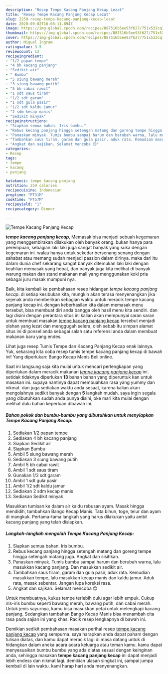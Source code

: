 ```yaml
---
description: "Resep Tempe Kacang Panjang Kecap Lezat"
title: "Resep Tempe Kacang Panjang Kecap Lezat"
slug: 2250-resep-tempe-kacang-panjang-kecap-lezat
date: 2020-09-02T16:08:11.894Z
image: https://img-global.cpcdn.com/recipes/887516b5ee93f627/751x532cq70/tempe-kacang-panjang-kecap-foto-resep-utama.jpg
thumbnail: https://img-global.cpcdn.com/recipes/887516b5ee93f627/751x532cq70/tempe-kacang-panjang-kecap-foto-resep-utama.jpg
cover: https://img-global.cpcdn.com/recipes/887516b5ee93f627/751x532cq70/tempe-kacang-panjang-kecap-foto-resep-utama.jpg
author: Miguel Ingram
ratingvalue: 3.5
reviewcount: 13
recipeingredient:
- "1/2 papan tempe"
- "4 bh kacang panjang"
- "Sedikit air"
- " Bumbu"
- "5 siung bawang merah"
- "3 siung bawang putih"
- "5 bh cabai rawit"
- "1 sdt saus tiram"
- "1/2 sdt garam"
- "1 sdt gula pasir"
- "1/2 sdt kaldu jamur"
- "2 sdm kecap manis"
- "Sedikit minyak"
recipeinstructions:
- "Siapkan semua bahan. Iris bumbu."
- "Rebus kecang panjang hingga setengah matang dan goreng tempe hingga setengah matang juga. Angkat dan sisihkan."
- "Panaskan minyak. Tumis bumbu sampai harum dan berubah warna, lalu masukkan kacang panjang. Dan masukkan sedikit air."
- "Tambahkan saus tiram, garam dan gula pasir, aduk rata. Kemudian masukkan tempe, lalu masukkan kecap manis dan kaldu jamur. Aduk rata, masak sebentar. Jangan lupa koreksi rasa."
- "Angkat dan sajikan. Selamat mencoba 😊"
categories:
- Resep
tags:
- tempe
- kacang
- panjang

katakunci: tempe kacang panjang 
nutrition: 259 calories
recipecuisine: Indonesian
preptime: "PT31M"
cooktime: "PT57M"
recipeyield: "1"
recipecategory: Dinner

---
```



![Tempe Kacang Panjang Kecap](https://img-global.cpcdn.com/recipes/887516b5ee93f627/751x532cq70/tempe-kacang-panjang-kecap-foto-resep-utama.jpg)

<b><i>tempe kacang panjang kecap</i></b>, Memasak bisa menjadi sebuah kegemaran yang menggembirakan dilakukan oleh banyak orang. bukan hanya para perempuan, sebagian laki laki juga sangat banyak yang suka dengan kegemaran ini. walau hanya untuk sekedar bersenang senang dengan sahabat atau memang sudah menjadi passion dalam dirinya. maka dari itu dalam dunia chef sekarang sangat banyak ditemukan laki laki dengan keahlian memasak yang hebat, dan banyak juga kita melihat di banyak warung makan dan stand makanan mall yang menggunakan koki pria sebagai juru masak mumpuni nya.

Baik, kita kembali ke pembahasan resep hidangan <i>tempe kacang panjang kecap</i>. di setiap kesibukan kita, mungkin akan terasa menyenangkan jika sejenak anda memberikan sebagian waktu untuk meracik tempe kacang panjang kecap ini. dengan keberhasilan kita dalam memasak menu tersebut, bisa membuat diri anda bangga oleh hasil menu kita sendiri. dan lagi disini dengan perantara situs ini kalian akan mempunyai saran saran untuk membuat masakan <u>tempe kacang panjang kecap</u> tersebut menjadi olahan yang lezat dan menggugah selera, oleh sebab itu simpan alamat situs ini di ponsel anda sebagai salah satu referensi anda dalam membuat makanan baru yang endes.

Lihat juga resep Tumis Tempe dan Kacang Panjang Kecap enak lainnya. Yuk, sekarang kita coba resep tumis tempe kacang panjang kecap di bawah ini! Yang diperlukan: Bango Kecap Manis Beli online.


Saat ini langsung saja kita mulai untuk mencari perlengkapan yang diperlukan dalam meracik makanan <u><i>tempe kacang panjang kecap</i></u> ini. setidak tidaknya diperlukan <b>13</b> bahan bahan yang diperuntuk kan untuk masakan ini. supaya nantinya dapat membuahkan rasa yang yummy dan nikmat. dan juga sediakan waktu anda sesaat, karena kalian akan mengolahnya sedikit banyak dengan <b>5</b> langkah mudah. saya ingin segala yang dibutuhkan sudah anda punya disini, oke mari kita mulai dengan melihat dulu bahan keperluan dibawah ini.

<!--inarticleads1-->

##### Bahan pokok dan bumbu-bumbu yang dibutuhkan untuk menyiapkan Tempe Kacang Panjang Kecap:

1. Sediakan 1/2 papan tempe
1. Sediakan 4 bh kacang panjang
1. Siapkan Sedikit air
1. Siapkan  Bumbu
1. Ambil 5 siung bawang merah
1. Sediakan 3 siung bawang putih
1. Ambil 5 bh cabai rawit
1. Ambil 1 sdt saus tiram
1. Gunakan 1/2 sdt garam
1. Ambil 1 sdt gula pasir
1. Ambil 1/2 sdt kaldu jamur
1. Sediakan 2 sdm kecap manis
1. Sediakan Sedikit minyak


Masukkan tumisan ke dalam air kaldu rebusan ayam. Masak hingga mendidih, tambahkan Bango Kecap Manis. Tata bihun, toge, telur dan ayam di mangkuk. Pertama-tama langkah yang harus dilakukan yaitu ambil kacang panjang yang telah disiapkan. 

<!--inarticleads2-->

##### Langkah-langkah mengolah Tempe Kacang Panjang Kecap:

1. Siapkan semua bahan. Iris bumbu.
1. Rebus kecang panjang hingga setengah matang dan goreng tempe hingga setengah matang juga. Angkat dan sisihkan.
1. Panaskan minyak. Tumis bumbu sampai harum dan berubah warna, lalu masukkan kacang panjang. Dan masukkan sedikit air.
1. Tambahkan saus tiram, garam dan gula pasir, aduk rata. Kemudian masukkan tempe, lalu masukkan kecap manis dan kaldu jamur. Aduk rata, masak sebentar. Jangan lupa koreksi rasa.
1. Angkat dan sajikan. Selamat mencoba 😊


Untuk membuatnya, kukus tempe terlebih dulu agar lebih empuk. Cukup iris-iris bumbu seperti bawang merah, bawang putih, dan cabai merah. Untuk jenis sayurnya, kamu bisa masukkan petai untuk melengkapi kacang panjang. Sedangkan tambahan Bango Kecap Manis bisa menambah cita rasa pada sajian ini yang khas. Racik resep lengkapnya di bawah ini. 

Demikian sedikit pembahasan masakan perihal resep <u>tempe kacang panjang kecap</u> yang sempurna. saya harapkan anda dapat paham dengan tulisan diatas, dan kamu dapat meracik lagi di masa datang untuk di hidangkan dalam aneka acara acara keluarga atau teman kamu. kamu dapat menyesuaikan bumbu bumbu yang ada diatas sesuai dengan keinginan anda, sehingga masakan <b>tempe kacang panjang kecap</b> ini dapat menjadi lebih endess dan nikmat lagi. demikian ulasan singkat ini, sampai jumpa kembali di lain waktu. kami harap hari anda menyenangkan.
